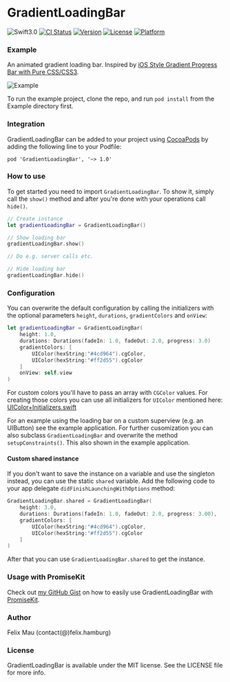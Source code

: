 GradientLoadingBar
====================

![Swift3.0](https://img.shields.io/badge/Swift-3.0-green.svg?style=flat) [![CI Status](http://img.shields.io/travis/fxm90/GradientLoadingBar.svg?style=flat)](https://travis-ci.org/fxm90/GradientLoadingBar) [![Version](https://img.shields.io/cocoapods/v/GradientLoadingBar.svg?style=flat)](http://cocoapods.org/pods/GradientLoadingBar) [![License](https://img.shields.io/cocoapods/l/GradientLoadingBar.svg?style=flat)](http://cocoapods.org/pods/GradientLoadingBar) [![Platform](https://img.shields.io/cocoapods/p/GradientLoadingBar.svg?style=flat)](http://cocoapods.org/pods/GradientLoadingBar)

### Example
An animated gradient loading bar.
Inspired by [iOS Style Gradient Progress Bar with Pure CSS/CSS3](http://www.cssscript.com/ios-style-gradient-progress-bar-with-pure-css-css3/).

![Example](http://felix.hamburg/files/github/gradient-loading-bar/screen.gif)

To run the example project, clone the repo, and run `pod install` from the Example directory first.

### Integration
GradientLoadingBar can be added to your project using [CocoaPods](https://cocoapods.org/) by adding the following line to your Podfile:
```
pod 'GradientLoadingBar', '~> 1.0'
```
### How to use
To get started you need to import `GradientLoadingBar`. To show it, simply call the `show()` method and after you're done with your operations call `hide()`.
```swift
// Create instance
let gradientLoadingBar = GradientLoadingBar()

// Show loading bar
gradientLoadingBar.show()

// Do e.g. server calls etc.

// Hide loading bar
gradientLoadingBar.hide()
```
### Configuration
You can overwrite the default configuration by calling the initializers with the optional parameters `height`, `durations`, `gradientColors` and `onView`:
```swift
let gradientLoadingBar = GradientLoadingBar(
    height: 1.0,
    durations: Durations(fadeIn: 1.0, fadeOut: 2.0, progress: 3.0)
    gradientColors: [
        UIColor(hexString:"#4cd964").cgColor,
        UIColor(hexString:"#ff2d55").cgColor
    ]
    onView: self.view
)
```
For custom colors you'll have to pass an array with `CGColor` values. For creating those colors you can use all initializers for `UIColor`  mentioned here: [UIColor+Initializers.swift](https://gist.github.com/fxm90/1350d27abf92af3be59aaa9eb72c9310)

For an example using the loading bar on a custom superview (e.g. an UIButton) see the example application. For further cusomization you can also subclass `GradientLoadingBar` and overwrite the method `setupConstraints()`. This also shown in the example application.

#### Custom shared instance
If you don't want to save the instance on a variable and use the singleton instead, you can use the static `shared` variable. Add the following code to your app delegate `didFinishLaunchingWithOptions` method:
```swift
GradientLoadingBar.shared = GradientLoadingBar(
    height: 3.0,
    durations: Durations(fadeIn: 1.0, fadeOut: 2.0, progress: 3.00),
    gradientColors: [
        UIColor(hexString:"#4cd964").cgColor,
        UIColor(hexString:"#ff2d55").cgColor
    ]
)
```
After that you can use `GradientLoadingBar.shared` to get the instance.

### Usage with PromiseKit
Check out [my GitHub Gist](https://gist.github.com/fxm90/698554e8335f34e0c6ab95194a4678fb) on how to easily use GradientLoadingBar with [PromiseKit](http://promisekit.org/).

### Author
Felix Mau (contact(@)felix.hamburg)

### License

GradientLoadingBar is available under the MIT license. See the LICENSE file for more info.